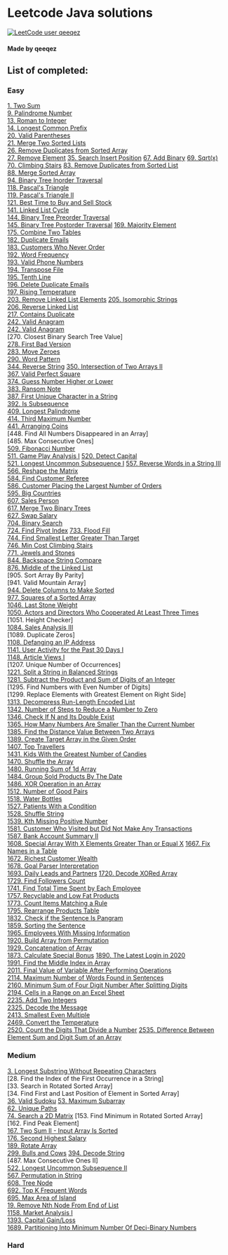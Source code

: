 # Leetcode Java solutions

[![LeetCode user qeeqez](https://img.shields.io/badge/dynamic/json?style=for-the-badge&labelColor=black&color=%23ffa116&label=Solved&query=solvedOverTotal&url=https%3A%2F%2Fleetcode-badge.vercel.app%2Fapi%2Fusers%2Fqeeqez&logo=leetcode&logoColor=yellow)](https://leetcode.com/qeeqez/)

#### Made by qeeqez

## List of completed:

### Easy

[1. Two Sum](./src/main/java/com/qeeqez/easy/TwoSum1.java)  
[9. Palindrome Number](./src/main/java/com/qeeqez/easy/PalindromeNumber9.java)  
[13. Roman to Integer](./src/main/java/com/qeeqez/easy/RomanToInteger13.java)  
[14. Longest Common Prefix](./src/main/java/com/qeeqez/easy/LongestCommonPrefix14.java)  
[20. Valid Parentheses](./src/main/java/com/qeeqez/easy/ValidParentheses20.java)  
[21. Merge Two Sorted Lists](./src/main/java/com/qeeqez/easy/MergeTwoSortedLists21.java)  
[26. Remove Duplicates from Sorted Array](./src/main/java/com/qeeqez/easy/RemoveDuplicatesFromSortedArray26.java)  
[27. Remove Element](./src/main/java/com/qeeqez/easy/RemoveElement27.java)
[35. Search Insert Position](./src/main/java/com/qeeqez/easy/SearchInsertPosition35.java)
[67. Add Binary](./src/main/java/com/qeeqez/easy/AddBinary67.java)
[69. Sqrt(x)](./src/main/java/com/qeeqez/easy/SqrtX69.java)  
[70. Climbing Stairs](./src/main/java/com/qeeqez/easy/ClimbingStairs70.java)
[83. Remove Duplicates from Sorted List](./src/main/java/com/qeeqez/easy/RemoveDuplicatesFromSortedList83.java)  
[88. Merge Sorted Array](./src/main/java/com/qeeqez/easy/MergeSortedArray88.java)  
[94. Binary Tree Inorder Traversal](./src/main/java/com/qeeqez/easy/BinaryTreeInorderTraversal94.java)  
[118. Pascal's Triangle](./src/main/java/com/qeeqez/easy/PascalsTriangle118.java)  
[119. Pascal's Triangle II](./src/main/java/com/qeeqez/easy/PascalsTriangleII119.java)  
[121. Best Time to Buy and Sell Stock](./src/main/java/com/qeeqez/easy/BestTimeToBuySellStock121.java)  
[141. Linked List Cycle](./src/main/java/com/qeeqez/easy/LinkedListCycle141.java)  
[144. Binary Tree Preorder Traversal](./src/main/java/com/qeeqez/easy/BinaryTreePreorderTraversal144.java)  
[145. Binary Tree Postorder Traversal](./src/main/java/com/qeeqez/easy/BinaryTreePostorderTraversal145.java)
[169. Majority Element](./src/main/java/com/qeeqez/easy/MajorityElement169.java)  
[175. Combine Two Tables](./sql/175.CombineTwoTables.sql)  
[182. Duplicate Emails](./sql/182.DuplicateEmails.sql)  
[183. Customers Who Never Order](./sql/183.CustomersWhoNeverOrder.sql)  
[192. Word Frequency](./shell/192WordFrequency.sh)  
[193. Valid Phone Numbers](./shell/193ValidPhoneNumbers.sh)  
[194. Transpose File](./shell/194TransposeFile.sh)  
[195. Tenth Line](./shell/195TenthLine.sh)  
[196. Delete Duplicate Emails](./sql/196.DeleteDuplicateEmails.sql)   
[197. Rising Temperature](./sql/197.RisingTemperature.sql)  
[203. Remove Linked List Elements](./src/main/java/com/qeeqez/easy/RemoveLinkedListElements203.java)
[205. Isomorphic Strings](./src/main/java/com/qeeqez/easy/IsomorphicStrings205.java)  
[206. Reverse Linked List](./src/main/java/com/qeeqez/easy/ReverseLinkedList206.java)  
[217. Contains Duplicate](./src/main/java/com/qeeqez/easy/ContainsDuplicate217.java)  
[242. Valid Anagram](./src/main/java/com/qeeqez/easy/ValidAnagram242.java)  
[242. Valid Anagram](./src/main/java/com/qeeqez/easy/ValidAnagram242.java)  
[270. Closest Binary Search Tree Value]   
[278. First Bad Version](./src/main/java/com/qeeqez/easy/FirstBadVersion278.java)  
[283. Move Zeroes](./src/main/java/com/qeeqez/easy/MoveZeroes283.java)  
[290. Word Pattern](./src/main/java/com/qeeqez/easy/WordPattern290.java)  
[344. Reverse String](./src/main/java/com/qeeqez/easy/ReverseString344.java)
[350. Intersection of Two Arrays II](./src/main/java/com/qeeqez/easy/IntersectionOfTwoArraysII350.java)  
[367. Valid Perfect Square](./src/main/java/com/qeeqez/easy/ValidPerfectSquare367.java)  
[374. Guess Number Higher or Lower](./src/main/java/com/qeeqez/easy/GuessNumberHigherOrLower374.java)  
[383. Ransom Note](./src/main/java/com/qeeqez/easy/RansomNote383.java)  
[387. First Unique Character in a String](./src/main/java/com/qeeqez/easy/FirstUniqueCharacterString387.java)  
[392. Is Subsequence](./src/main/java/com/qeeqez/easy/IsSubsequence392.java)  
[409. Longest Palindrome](./src/main/java/com/qeeqez/easy/LongestPalindrome409.java)  
[414. Third Maximum Number](./src/main/java/com/qeeqez/easy/ThirdMaximumNumber414.java)  
[441. Arranging Coins](./src/main/java/com/qeeqez/easy/ArrangingCoins441.java)  
[448. Find All Numbers Disappeared in an Array]  
[485. Max Consecutive Ones]  
[509. Fibonacci Number](./src/main/java/com/qeeqez/easy/FibonacciNumber509.java)  
[511. Game Play Analysis I](./sql/511.GamePlayAnalysisI.sql)
[520. Detect Capital](./src/main/java/com/qeeqez/easy/DetectCapital520.java)  
[521. Longest Uncommon Subsequence I](./src/main/java/com/qeeqez/easy/LongestUncommonSubsequence521.java)
[557. Reverse Words in a String III](./src/main/java/com/qeeqez/easy/ReverseWordsInStringIII557.java)
[566. Reshape the Matrix](./src/main/java/com/qeeqez/easy/ReshapeMatrix566.java)  
[584. Find Customer Referee](./sql/595.BigCountries.sql)   
[586. Customer Placing the Largest Number of Orders](./sql/586.CustomerPlacingLargestNumberOrders.sql)   
[595. Big Countries](./sql/595.BigCountries.sql)  
[607. Sales Person](./sql/197.RisingTemperature.sql)  
[617. Merge Two Binary Trees](./src/main/java/com/qeeqez/easy/MergeTwoBinaryTrees617.java)  
[627. Swap Salary](./sql/627.SwapSalary.sql)  
[704. Binary Search](./src/main/java/com/qeeqez/easy/BinarySearch704.java)  
[724. Find Pivot Index](./src/main/java/com/qeeqez/easy/FindPivotIndex724.java)
[733. Flood Fill](./src/main/java/com/qeeqez/easy/FloodFill733.java)  
[744. Find Smallest Letter Greater Than Target](./src/main/java/com/qeeqez/easy/FindSmallestLetterFreaterThanTarget744.java)  
[746. Min Cost Climbing Stairs](./src/main/java/com/qeeqez/easy/MinCostClimbingStairs746.java)  
[771. Jewels and Stones](./src/main/java/com/qeeqez/easy/JewelsAndStones771.java)  
[844. Backspace String Compare](./src/main/java/com/qeeqez/easy/BackspaceStringCompare844.java)   
[876. Middle of the Linked List](./src/main/java/com/qeeqez/easy/MiddleLinkedList876.java)  
[905. Sort Array By Parity]  
[941. Valid Mountain Array]  
[944. Delete Columns to Make Sorted](./src/main/java/com/qeeqez/easy/SplitStringInBalancedStrings1221.java)  
[977. Squares of a Sorted Array](./src/main/java/com/qeeqez/easy/SquaresOfSortedArray977.java)  
[1046. Last Stone Weight](./src/main/java/com/qeeqez/easy/LastStoneWeight1046.java)  
[1050. Actors and Directors Who Cooperated At Least Three Times](./sql/1050.ActorsDirectorsWhoCooperatedAtLeastThreeTimes.sql)  
[1051. Height Checker]  
[1084. Sales Analysis III](./sql/1084.SalesAnalysisIII.sql)  
[1089. Duplicate Zeros]  
[1108. Defanging an IP Address](./src/main/java/com/qeeqez/easy/DefangingIPAddress1108.java)  
[1141. User Activity for the Past 30 Days I](./sql/1141.UserActivityPast30DaysI.sql)  
[1148. Article Views I](./sql/1148.ArticleViewsI.sql)  
[1207. Unique Number of Occurrences]    
[1221. Split a String in Balanced Strings](./src/main/java/com/qeeqez/easy/SplitStringInBalancedStrings1221.java)  
[1281. Subtract the Product and Sum of Digits of an Integer](./src/main/java/com/qeeqez/easy/SubstractProductAndSumOfDigitsInteger1281.java)  
[1295. Find Numbers with Even Number of Digits]  
[1299. Replace Elements with Greatest Element on Right Side]  
[1313. Decompress Run-Length Encoded List](./src/main/java/com/qeeqez/easy/DecompressRunLengthEncodedList1313.java)  
[1342. Number of Steps to Reduce a Number to Zero](./src/main/java/com/qeeqez/easy/NumberOfStepsReduceNumberToZero1342.java)  
[1346. Check If N and Its Double Exist](./src/main/java/com/qeeqez/easy/CheckIfNAndItsDoubleExists1346.java)  
[1365. How Many Numbers Are Smaller Than the Current Number](./src/main/java/com/qeeqez/easy/HowManyNumbersAreSmallerThanCurrent1365.java)  
[1385. Find the Distance Value Between Two Arrays](./src/main/java/com/qeeqez/easy/FindDistanceValueBetweenTwoArrays1385.java)  
[1389. Create Target Array in the Given Order](./src/main/java/com/qeeqez/easy/CreateTargetArrayGivenOrder1389.java)  
[1407. Top Travellers](./sql/1407.TopTravellers.sql)  
[1431. Kids With the Greatest Number of Candies](./src/main/java/com/qeeqez/easy/KidsWithGreatestNumberCandies1431.java)  
[1470. Shuffle the Array](./src/main/java/com/qeeqez/easy/ShuffleArray1470.java)  
[1480. Running Sum of 1d Array](./src/main/java/com/qeeqez/easy/RunningSumOf1dArray1480.java)  
[1484. Group Sold Products By The Date](./sql/1484.GroupSoldProductsByTheDate.sql)  
[1486. XOR Operation in an Array](./src/main/java/com/qeeqez/easy/XOROperationArray1486.java)  
[1512. Number of Good Pairs](./src/main/java/com/qeeqez/easy/NumberOfGoodPairs1512.java)  
[1518. Water Bottles](./src/main/java/com/qeeqez/easy/WaterBottles1518.java)  
[1527. Patients With a Condition](./sql/1527.PatientsWithCondition.sql)  
[1528. Shuffle String](./src/main/java/com/qeeqez/easy/ShuffleString1528.java)  
[1539. Kth Missing Positive Number](./src/main/java/com/qeeqez/easy/KthMissingPositiveNumber1539.java)  
[1581. Customer Who Visited but Did Not Make Any Transactions](./sql/1581.CustomerWhoVisitedDidNotMakeTransactions.sql)  
[1587. Bank Account Summary II](./sql/1587.BankAccountSummaryII.sql)  
[1608. Special Array With X Elements Greater Than or Equal X](./src/main/java/com/qeeqez/easy/SpecialArrayXElementsGreaterOrEqualX1608.java)
[1667. Fix Names in a Table](./sql/1667.FixNamesInTable.sql)  
[1672. Richest Customer Wealth](./src/main/java/com/qeeqez/easy/RichestCustomerWealth1672.java)  
[1678. Goal Parser Interpretation](./src/main/java/com/qeeqez/easy/GoalParserInterpretation1678.java)  
[1693. Daily Leads and Partners](./sql/1693.DailyLeadsAndPartners.sql)
[1720. Decode XORed Array](./src/main/java/com/qeeqez/easy/DecodeXORedArray1720.java)  
[1729. Find Followers Count](./sql/1729.FindFollowersCount.sql)   
[1741. Find Total Time Spent by Each Employee](./sql/1741.FindTotalTimeSpentByEachEmployee.sql)  
[1757. Recyclable and Low Fat Products](./sql/1757.RecyclableLowFatProducts.sql)  
[1773. Count Items Matching a Rule](./src/main/java/com/qeeqez/easy/CountMatches1773.java)  
[1795. Rearrange Products Table](./sql/1795.RearrangeProductsTable.sql)   
[1832. Check if the Sentence Is Pangram](./src/main/java/com/qeeqez/easy/CheckIfSentencePangram1832.java)  
[1859. Sorting the Sentence](./src/main/java/com/qeeqez/easy/SortingSentence1859.java)  
[1965. Employees With Missing Information](./sql/1873.CalculateSpecialBonus.sql)   
[1920. Build Array from Permutation](./src/main/java/com/qeeqez/easy/BuildArrayFromPermutation1920.java)  
[1929. Concatenation of Array](./src/main/java/com/qeeqez/easy/ConcatentaionOfArray1929.java)  
[1873. Calculate Special Bonus](./sql/1965.EmployeesWithMissingInformation.sql)
[1890. The Latest Login in 2020](./sql/1890.TheLatestLoginIn2020.sql)  
[1991. Find the Middle Index in Array](./src/main/java/com/qeeqez/easy/FindMiddleIndexInArray1991.java)  
[2011. Final Value of Variable After Performing Operations](./src/main/java/com/qeeqez/easy/FinalValueVaruableAfterOperations2011.java)  
[2114. Maximum Number of Words Found in Sentences](./src/main/java/com/qeeqez/easy/MaxNumberWordsFoundInSentences2114.java)  
[2160. Minimum Sum of Four Digit Number After Splitting Digits](./src/main/java/com/qeeqez/easy/MinimumSumFourDigitNumberAfterSplittingDigits2160.java)  
[2194. Cells in a Range on an Excel Sheet](./src/main/java/com/qeeqez/easy/CellsRangeExcel2194.java)  
[2235. Add Two Integers](./src/main/java/com/qeeqez/easy/AddTwoIntegers2235.java)  
[2325. Decode the Message](./src/main/java/com/qeeqez/easy/DecodeMessage2325.java)  
[2413. Smallest Even Multiple](./src/main/java/com/qeeqez/easy/SmallestEvenMultiple2413.java)  
[2469. Convert the Temperature](./src/main/java/com/qeeqez/easy/ConvertTheTemperature2469.java)  
[2520. Count the Digits That Divide a Number](./src/main/java/com/qeeqez/easy/CountDigitsDivideNumber2520.java)
[2535. Difference Between Element Sum and Digit Sum of an Array](./src/main/java/com/qeeqez/easy/DifferenceBetweenElementDigitSumArray2535.java)

### Medium

[3. Longest Substring Without Repeating Characters](./src/main/java/com/qeeqez/medium/LongestSubstringWithoutRepeatingChars3.java)  
[28. Find the Index of the First Occurrence in a String]  
[33. Search in Rotated Sorted Array]  
[34. Find First and Last Position of Element in Sorted Array]  
[36. Valid Sudoku](./src/main/java/com/qeeqez/medium/ValidSudoku36.java)
[53. Maximum Subarray](./src/main/java/com/qeeqez/medium/MaximumSubarray53.java)  
[62. Unique Paths](./src/main/java/com/qeeqez/medium/UniquePaths62.java)  
[74. Search a 2D Matrix](./src/main/java/com/qeeqez/medium/Search2DMatrix74.java)
[153. Find Minimum in Rotated Sorted Array]  
[162. Find Peak Element]  
[167. Two Sum II - Input Array Is Sorted](./src/main/java/com/qeeqez/medium/TwoSumIInputArraySorted167.java)  
[176. Second Highest Salary](./sql/176.SecondHighestSalary.sql)  
[189. Rotate Array](./src/main/java/com/qeeqez/medium/RotateArray189.java)   
[299. Bulls and Cows](./src/main/java/com/qeeqez/medium/RotateArray189.java)
[394. Decode String](./src/main/java/com/qeeqez/medium/DecodeString394.java)   
[487. Max Consecutive Ones II]  
[522. Longest Uncommon Subsequence II](./src/main/java/com/qeeqez/medium/LongestUncommonSubsequence522.java)  
[567. Permutation in String](./src/main/java/com/qeeqez/medium/PermutationString567.java)  
[608. Tree Node](./sql/608.TreeNode.sql)  
[692. Top K Frequent Words](./src/main/java/com/qeeqez/medium/TopKFrequentWords692.java)  
[695. Max Area of Island](./src/main/java/com/qeeqez/medium/MaxAreaOfIsland695.java)  
[19. Remove Nth Node From End of List](./src/main/java/com/qeeqez/medium/RemoveNthNodeFromEndOfList19.java)  
[1158. Market Analysis I](./sql/1158.MarketAnalysisI.sql)  
[1393. Capital Gain/Loss](./sql/1393.CapitalGainLoss.sql)  
[1689. Partitioning Into Minimum Number Of Deci-Binary Numbers](./src/main/java/com/qeeqez/medium/PartitioningIntoMinimumNumberDeciBinaryNumbers1689.java)

### Hard